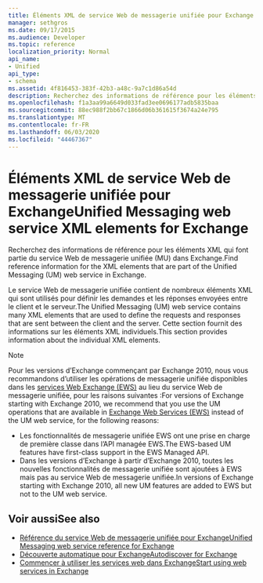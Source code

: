 ```yaml
---
title: Éléments XML de service Web de messagerie unifiée pour Exchange
manager: sethgros
ms.date: 09/17/2015
ms.audience: Developer
ms.topic: reference
localization_priority: Normal
api_name:
- Unified
api_type:
- schema
ms.assetid: 4f816453-383f-42b3-a48c-9a7c1d86a54d
description: Recherchez des informations de référence pour les éléments XML qui font partie du service Web de messagerie unifiée (MU) dans Exchange.
ms.openlocfilehash: f1a3aa99a6649d033fad3ee0696177adb5835baa
ms.sourcegitcommit: 88ec988f2bb67c1866d06b361615f3674a24e795
ms.translationtype: MT
ms.contentlocale: fr-FR
ms.lasthandoff: 06/03/2020
ms.locfileid: "44467367"
---
```

# <a name="unified-messaging-web-service-xml-elements-for-exchange"></a><span data-ttu-id="581f8-103">Éléments XML de service Web de messagerie unifiée pour Exchange</span><span class="sxs-lookup"><span data-stu-id="581f8-103">Unified Messaging web service XML elements for Exchange</span></span>

<span data-ttu-id="581f8-104">Recherchez des informations de référence pour les éléments XML qui font partie du service Web de messagerie unifiée (MU) dans Exchange.</span><span class="sxs-lookup"><span data-stu-id="581f8-104">Find reference information for the XML elements that are part of the Unified Messaging (UM) web service in Exchange.</span></span>
  
<span data-ttu-id="581f8-105">Le service Web de messagerie unifiée contient de nombreux éléments XML qui sont utilisés pour définir les demandes et les réponses envoyées entre le client et le serveur.</span><span class="sxs-lookup"><span data-stu-id="581f8-105">The Unified Messaging (UM) web service contains many XML elements that are used to define the requests and responses that are sent between the client and the server.</span></span> <span data-ttu-id="581f8-106">Cette section fournit des informations sur les éléments XML individuels.</span><span class="sxs-lookup"><span data-stu-id="581f8-106">This section provides information about the individual XML elements.</span></span>
  
> [!NOTE]
> <span data-ttu-id="581f8-107">Pour les versions d’Exchange commençant par Exchange 2010, nous vous recommandons d’utiliser les opérations de messagerie unifiée disponibles dans les [services Web Exchange (EWS)](https://msdn.microsoft.com/library/60285497-0c4e-4e51-84e1-34dd6d89a5d8%28Office.15%29.aspx) au lieu du service Web de messagerie unifiée, pour les raisons suivantes :</span><span class="sxs-lookup"><span data-stu-id="581f8-107">For versions of Exchange starting with Exchange 2010, we recommend that you use the UM operations that are available in [Exchange Web Services (EWS)](https://msdn.microsoft.com/library/60285497-0c4e-4e51-84e1-34dd6d89a5d8%28Office.15%29.aspx) instead of the UM web service, for the following reasons:</span></span> 
> - <span data-ttu-id="581f8-108">Les fonctionnalités de messagerie unifiée EWS ont une prise en charge de première classe dans l’API managée EWS.</span><span class="sxs-lookup"><span data-stu-id="581f8-108">The EWS-based UM features have first-class support in the EWS Managed API.</span></span> 
> - <span data-ttu-id="581f8-109">Dans les versions d’Exchange à partir d’Exchange 2010, toutes les nouvelles fonctionnalités de messagerie unifiée sont ajoutées à EWS mais pas au service Web de messagerie unifiée.</span><span class="sxs-lookup"><span data-stu-id="581f8-109">In versions of Exchange starting with Exchange 2010, all new UM features are added to EWS but not to the UM web service.</span></span> 
  
## <a name="see-also"></a><span data-ttu-id="581f8-110">Voir aussi</span><span class="sxs-lookup"><span data-stu-id="581f8-110">See also</span></span>

- [<span data-ttu-id="581f8-111">Référence du service Web de messagerie unifiée pour Exchange</span><span class="sxs-lookup"><span data-stu-id="581f8-111">Unified Messaging web service reference for Exchange</span></span>](unified-messaging-web-service-reference-for-exchange.md)
- [<span data-ttu-id="581f8-112">Découverte automatique pour Exchange</span><span class="sxs-lookup"><span data-stu-id="581f8-112">Autodiscover for Exchange</span></span>](../exchange-web-services/autodiscover-for-exchange.md)
- [<span data-ttu-id="581f8-113">Commencer à utiliser les services web dans Exchange</span><span class="sxs-lookup"><span data-stu-id="581f8-113">Start using web services in Exchange</span></span>](../exchange-web-services/start-using-web-services-in-exchange.md)
    

